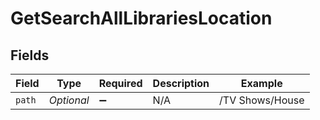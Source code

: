 # GetSearchAllLibrariesLocation


## Fields

| Field              | Type               | Required           | Description        | Example            |
| ------------------ | ------------------ | ------------------ | ------------------ | ------------------ |
| `path`             | *Optional<String>* | :heavy_minus_sign: | N/A                | /TV Shows/House    |